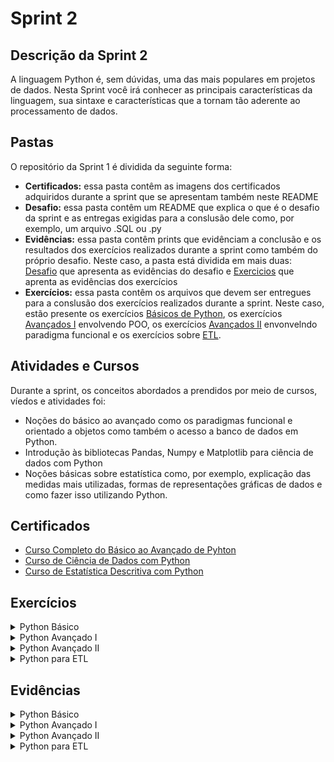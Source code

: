 # Sprint 2

## Descrição da Sprint 2

A linguagem Python é, sem dúvidas, uma das mais populares em projetos de dados. Nesta Sprint você irá conhecer as principais características da linguagem, sua sintaxe e características que a tornam tão aderente ao processamento de dados.

## Pastas

O repositório da Sprint 1 é dividida da seguinte forma:

- **Certificados:** essa pasta contêm as imagens dos certificados adquiridos durante a sprint que se apresentam também neste README
- **Desafio:** essa pasta contêm um README que explica o que é o desafio da sprint e as entregas exigidas para a conslusão dele como, por exemplo, um arquivo .SQL ou .py
- **Evidências:** essa pasta contêm prints que evidênciam a conclusão e os resultados dos exercícios realizados durante a sprint como também do próprio desafio. Neste caso, a pasta está dividida em mais duas: [Desafio](./Sprint_2/Evidencias/Desafio/) que apresenta as evidências do desafio e [Exercicios](./Sprint_2/Evidencias/Exercicios/) que aprenta as evidências dos exercícios
- **Exercícios:** essa pasta contêm os arquivos que devem ser entregues para a conslusão dos exercícios realizados durante a sprint. Neste caso, estão presente os exercícios [Básicos de Python](./Sprint_2/Exercicios/Parte1/), os exercícios [Avançados I](./Sprint_2/Exercicios/Parte2/) envolvendo POO, os exercícios [Avançados II](./Sprint_2/Exercicios/Parte3/) envonvelndo paradigma funcional e os exercícios sobre [ETL](./Sprint_2/Exercicios/Parte4/).

## Atividades e Cursos

Durante a sprint, os conceitos abordados a prendidos por meio de cursos, víedos e atividades foi:

- Noções do básico ao avançado como os paradigmas funcional e orientado a objetos como também o acesso a banco de dados em Python.
- Introdução às bibliotecas Pandas, Numpy e Matplotlib para ciência de dados com Python
- Noções básicas sobre estatística como, por exemplo, explicação das medidas mais utilizadas, formas de representações gráficas de dados e como fazer isso utilizando Python.

## Certificados

- [Curso Completo do Básico ao Avançado de Pyhton](./Sprint_2/Certificados/UC-be4a5c61-8a9f-407f-9cac-b04659525fc6.jpg)
- [Curso de Ciência de Dados com Python](./Sprint_2/Certificados/UC-9dce4929-4d99-40f5-8950-5749bfb72f04.jpg)
- [Curso de Estatística Descritiva com Python](./Sprint_2/Certificados/UC-f9ef04bb-b1f2-4f49-a6ce-6189bfe465f9%20(1).jpg)

## Exercícios

<details>
<summary>Python Básico</summary>

- [**Exercicio 1**](./Sprint_2/Exercicios/Parte1/ex1.py)
- [**Exercicio 2**](./Sprint_2/Exercicios/Parte1/ex2.py)
- [**Exercicio 3**](./Sprint_2/Exercicios/Parte1/ex3.py)
- [**Exercicio 4**](./Sprint_2/Exercicios/Parte1/ex4.py)
- [**Exercicio 5**](./Sprint_2/Exercicios/Parte1/ex5.py)
- [**Exercicio 6**](./Sprint_2/Exercicios/Parte1/ex6.py)
- [**Exercicio 7**](./Sprint_2/Exercicios/Parte1/ex7.py)
- [**Exercicio 8**](./Sprint_2/Exercicios/Parte1/ex8.py)
- [**Exercicio 9**](./Sprint_2/Exercicios/Parte1/ex9.py)
- [**Exercicio 10**](./Sprint_2/Exercicios/Parte1/ex10.py)
- [**Exercicio 11**](./Sprint_2/Exercicios/Parte1/ex11.py)
- [**Exercicio 12**](./Sprint_2/Exercicios/Parte1/ex12.py)
- [**Exercicio 13**](./Sprint_2/Exercicios/Parte1/ex13.py)
- [**Exercicio 14**](./Sprint_2/Exercicios/Parte1/ex14.py)

</details>

<details>
<summary>Python Avançado I</summary>

- [**Exercicio 15**](./Sprint_2/Exercicios/Parte2/ex15.py)
- [**Exercicio 16**](./Sprint_2/Exercicios/Parte2/ex16.py)
- [**Exercicio 17**](./Sprint_2/Exercicios/Parte2/ex17.py)
- [**Exercicio 18**](./Sprint_2/Exercicios/Parte2/ex17.py)
- [**Exercicio 19**](./Sprint_2/Exercicios/Parte2/ex19.py)

</details>

<details>
<summary>Python Avançado II</summary>

- [**Exercicio 20**](./Sprint_2/Exercicios/Parte3/ex20.py)
- [**Exercicio 21**](./Sprint_2/Exercicios/Parte3/ex21.py)
- [**Exercicio 22**](./Sprint_2/Exercicios/Parte3/ex22.py)
- [**Exercicio 23**](./Sprint_2/Exercicios/Parte3/ex23.py)
- [**Exercicio 24**](./Sprint_2/Exercicios/Parte3/ex24.py)
- [**Exercicio 25**](./Sprint_2/Exercicios/Parte3/ex25.py)
- [**Exercicio 26**](./Sprint_2/Exercicios/Parte3/ex26.py)

</details>

<details>
<summary>Python para ETL</summary>

- [**ETL**](./Sprint_2/Exercicios/Parte4/etl.ipynb)

</details>

## Evidências

<details>
<summary>Python Básico</summary>

- **Evidência do Exercício 1:**

![Evidência do Exercício 1](./Sprint_2/Evidencias/Exercicios/exercicio_1.png)

- **Evidência do Exercício 2:**

![Evidência do Exercício 2](./Sprint_2/Evidencias/Exercicios/exercicio_2.png)

- **Evidência do Exercício 3:**

![Evidência do Exercício 3](./Sprint_2/Evidencias/Exercicios/exercicio_3.png)

- **Evidência do Exercício 4:**

![Evidência do Exercício 4](./Sprint_2/Evidencias/Exercicios/exercicio_4.png)

- **Evidência do Exercício 5:**

![Evidência do Exercício 5](./Sprint_2/Evidencias/Exercicios/exercicio_5.png)

- **Evidência do Exercício 6:**

![Evidência do Exercício 6](./Sprint_2/Evidencias/Exercicios/exercicio_6.png)

- **Evidência do Exercício 7:**

![Evidência do Exercício 7](./Sprint_2/Evidencias/Exercicios/exercicio_7.png)

- **Evidência do Exercício 8:**

![Evidência do Exercício 8](./Sprint_2/Evidencias/Exercicios/exercicio_8.png)

- **Evidência do Exercício 9:**

![Evidência do Exercício 9](./Sprint_2/Evidencias/Exercicios/exercicio_9.png)

- **Evidência do Exercício 10:**

![Evidência do Exercício 10](./Sprint_2/Evidencias/Exercicios/exercicio_10.png)

- **Evidência do Exercício 11:**

![Evidência do Exercício 11](./Sprint_2/Evidencias/Exercicios/exercicio_11.png)

- **Evidência do Exercício 12:**

![Evidência do Exercício 12](./Sprint_2/Evidencias/Exercicios/exercicio_12.png)

- **Evidência do Exercício 13:**

![Evidência do Exercício 13](./Sprint_2/Evidencias/Exercicios/exercicio_13.png)

- **Evidência do Exercício 14:**

![Evidência do Exercício 14](./Sprint_2/Evidencias/Exercicios/exercicio_14.png)

</details>

<details>
<summary>Python Avançado I</summary>

- **Evidência do Exercício 15:**

![Evidência do Exercício 15](./Sprint_2/Evidencias/Exercicios/exercicio_15.png)

- **Evidência do Exercício 16:**

![Evidência do Exercício 16](./Sprint_2/Evidencias/Exercicios/exercicio_16.png)

- **Evidência do Exercício 17:**

![Evidência do Exercício 17](./Sprint_2/Evidencias/Exercicios/exercicio_17.png)

- **Evidência do Exercício 18:**

![Evidência do Exercício 18](./Sprint_2/Evidencias/Exercicios/exercicio_18.png)

- **Evidência do Exercício 19:**

![Evidência do Exercício 19](./Sprint_2/Evidencias/Exercicios/exercicio_19.png)

</details>

<details>
<summary>Python Avançado II</summary>

- **Evidência do Exercício 20:**

![Evidência do Exercício 15](./Sprint_2/Evidencias/Exercicios/exercicio_20.png)

- **Evidência do Exercício 21:**

![Evidência do Exercício 15](./Sprint_2/Evidencias/Exercicios/exercicio_21.png)

- **Evidência do Exercício 22:**

![Evidência do Exercício 15](./Sprint_2/Evidencias/Exercicios/exercicio_22.png)

- **Evidência do Exercício 23:**

![Evidência do Exercício 15](./Sprint_2/Evidencias/Exercicios/exercicio_23.png)

- **Evidência do Exercício 24:**

![Evidência do Exercício 15](./Sprint_2/Evidencias/Exercicios/exercicio_24.png)

- **Evidência do Exercício 25:**

![Evidência do Exercício 15](./Sprint_2/Evidencias/Exercicios/exercicio_25.png)

- **Evidência do Exercício 26:**

![Evidência do Exercício 15](./Sprint_2/Evidencias/Exercicios/exercicio_26.png)

</details>

<details>
<summary>Python para ETL</summary>

- [**Etapa 1**](./Sprint_2/Exercicios/Parte4/etapa_1.txt)

- [**Etapa 2**](./Sprint_2/Exercicios/Parte4/etapa_2.txt)

- [**Etapa 3**](./Sprint_2/Exercicios/Parte4/etapa_3.txt)

- [**Etapa 4**](./Sprint_2/Exercicios/Parte4/etapa_4.txt)

- [**Etapa 5**](./Sprint_2/Exercicios/Parte4/etapa_5.txt)

</details>
